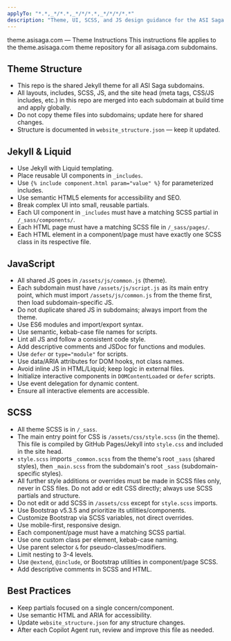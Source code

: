 ```yaml
---
applyTo: "*.*,_*/*.*,_*/*/*.*,_*/*/*/*.*"
description: "Theme, UI, SCSS, and JS design guidance for the ASI Saga theme. Applies to all HTML, SCSS, JS, and Liquid files in this repo."
---
```


theme.asisaga.com — Theme Instructions
This instructions file applies to the theme.asisaga.com theme repository for all asisaga.com subdomains.

## Theme Structure
- This repo is the shared Jekyll theme for all ASI Saga subdomains.
- All layouts, includes, SCSS, JS, and the site head (meta tags, CSS/JS includes, etc.) in this repo are merged into each subdomain at build time and apply globally.
- Do not copy theme files into subdomains; update here for shared changes.
- Structure is documented in `website_structure.json` — keep it updated.

## Jekyll & Liquid
- Use Jekyll with Liquid templating.
- Place reusable UI components in `_includes`.
- Use `{% include component.html param="value" %}` for parameterized includes.
- Use semantic HTML5 elements for accessibility and SEO.
- Break complex UI into small, reusable partials.
- Each UI component in `_includes` must have a matching SCSS partial in `/_sass/components/`.
- Each HTML page must have a matching SCSS file in `/_sass/pages/`.
- Each HTML element in a component/page must have exactly one SCSS class in its respective file.


## JavaScript
- All shared JS goes in `/assets/js/common.js` (theme).
- Each subdomain must have `/assets/js/script.js` as its main entry point, which must import `/assets/js/common.js` from the theme first, then load subdomain-specific JS.
- Do not duplicate shared JS in subdomains; always import from the theme.
- Use ES6 modules and import/export syntax.
- Use semantic, kebab-case file names for scripts.
- Lint all JS and follow a consistent code style.
- Add descriptive comments and JSDoc for functions and modules.
- Use `defer` or `type="module"` for scripts.
- Use data/ARIA attributes for DOM hooks, not class names.
- Avoid inline JS in HTML/Liquid; keep logic in external files.
- Initialize interactive components in `DOMContentLoaded` or `defer` scripts.
- Use event delegation for dynamic content.
- Ensure all interactive elements are accessible.


## SCSS
- All theme SCSS is in `/_sass`.
- The main entry point for CSS is `/assets/css/style.scss` (in the theme). This file is compiled by GitHub Pages/Jekyll into `style.css` and included in the site head.
- `style.scss` imports `_common.scss` from the theme's root `_sass` (shared styles), then `_main.scss` from the subdomain's root `_sass` (subdomain-specific styles).
- All further style additions or overrides must be made in SCSS files only, never in CSS files. Do not add or edit CSS directly; always use SCSS partials and structure.
- Do not edit or add SCSS in `/assets/css` except for `style.scss` imports.
- Use Bootstrap v5.3.5 and prioritize its utilities/components.
- Customize Bootstrap via SCSS variables, not direct overrides.
- Use mobile-first, responsive design.
- Each component/page must have a matching SCSS partial.
- Use one custom class per element, kebab-case naming.
- Use parent selector `&` for pseudo-classes/modifiers.
- Limit nesting to 3-4 levels.
- Use `@extend`, `@include`, or Bootstrap utilities in component/page SCSS.
- Add descriptive comments in SCSS and HTML.

## Best Practices
- Keep partials focused on a single concern/component.
- Use semantic HTML and ARIA for accessibility.
- Update `website_structure.json` for any structure changes.
- After each Copilot Agent run, review and improve this file as needed.
